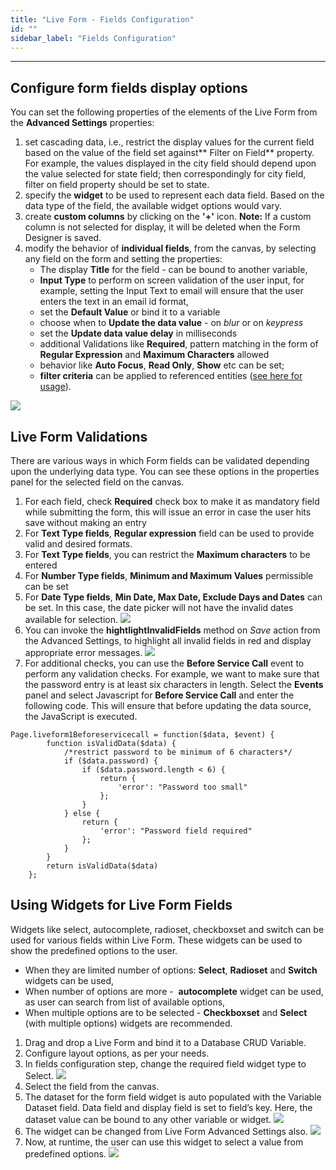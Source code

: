 ```yaml
---
title: "Live Form - Fields Configuration"
id: ""
sidebar_label: "Fields Configuration"
---
```

---
## Configure form fields display options

You can set the following properties of the elements of the Live Form from the **Advanced Settings** properties:

1. set cascading data, i.e., restrict the display values for the current field based on the value of the field set against** Filter on Field** property. For example, the values displayed in the city field should depend upon the value selected for state field; then correspondingly for city field, filter on field property should be set to state.
2. specify the **widget** to be used to represent each data field. Based on the data type of the field, the available widget options would vary.
3. create **custom columns** by clicking on the **'+'** icon. **Note:** If a custom column is not selected for display, it will be deleted when the Form Designer is saved.
4. modify the behavior of **individual fields**, from the canvas, by selecting any field on the form and setting the properties:
    - The display **Title** for the field - can be bound to another variable,
    - **Input Type** to perform on screen validation of the user input, for example, setting the Input Text to email will ensure that the user enters the text in an email id format,
    - set the **Default Value** or bind it to a variable
    - choose when to **Update the data value** - on _blur_ or on _keypress_
    - set the **Update data value delay** in milliseconds
    - additional Validations like **Required**, pattern matching in the form of **Regular Expression** and **Maximum Characters** allowed
    - behavior like **Auto Focus**, **Read Only**, **Show** etc can be set;
    - **filter criteria** can be applied to referenced entities ([see here for usage](/learn/how-tos/using-filter-criteria-data-live-widgets/)).

[![](/learn/assets/LF_Fields.png)](/learn/assets/LF_Fields.png)

## Live Form Validations

There are various ways in which Form fields can be validated depending upon the underlying data type. You can see these options in the properties panel for the selected field on the canvas.

1. For each field, check **Required** check box to make it as mandatory field while submitting the form, this will issue an error in case the user hits save without making an entry
2. For **Text Type fields**, **Regular expression** field can be used to provide valid and desired formats.
3. For **Text Type fields**, you can restrict the **Maximum characters** to be entered
4. For **Number Type fields**, **Minimum and Maximum Values** permissible can be set
5. For **Date Type fields**, **Min Date, Max Date, Exclude Days and Dates** can be set. In this case, the date picker will not have the invalid dates available for selection. [![](/learn/assets/LF_valid.png)](/learn/assets/LF_valid.png)
6. You can invoke the **hightlightInvalidFields** method on _Save_ action from the Advanced Settings, to highlight all invalid fields in red and display appropriate error messages. [![](/learn/assets/AS_actions_valid.png)](/learn/assets/AS_actions_valid.png)
7. For additional checks, you can use the **Before Service Call** event to perform any validation checks. For example, we want to make sure that the password entry is at least six characters in length. Select the **Events** panel and select Javascript for **Before Service Call** and enter the following code. This will ensure that before updating the data source, the JavaScript is executed.

```    
Page.liveform1Beforeservicecall = function($data, $event) {
        function isValidData($data) {
            /*restrict password to be minimum of 6 characters*/
            if ($data.password) {
                if ($data.password.length < 6) {
                    return {
                        'error': "Password too small"
                    };
                }
            } else {
                return {
                    'error': "Password field required"
                };
            }
        }
        return isValidData($data)
    };
```
    

## Using Widgets for Live Form Fields

Widgets like select, autocomplete, radioset, checkboxset and switch can be used for various fields within Live Form. These widgets can be used to show the predefined options to the user.

- When they are limited number of options: **Select**, **Radioset** and **Switch** widgets can be used,
- When number of options are more -  **autocomplete** widget can be used, as user can search from list of available options,
- When multiple options are to be selected - **Checkboxset** and **Select** (with multiple options) widgets are recommended.

1. Drag and drop a Live Form and bind it to a Database CRUD Variable.
2. Configure layout options, as per your needs.
3. In fields configuration step, change the required field widget type to Select. [![](/learn/assets/lf_widget_fields.png)](/learn/assets/lf_widget_fields.png)
4. Select the field from the canvas.
5. The dataset for the form field widget is auto populated with the Variable Dataset field. Data field and display field is set to field’s key. Here, the dataset value can be bound to any other variable or widget. [![](/learn/assets/lf_widget_propss.png)](/learn/assets/lf_widget_propss.png)
6. The widget can be changed from Live Form Advanced Settings also. [![](/learn/assets/lf_widget_AS.png)](/learn/assets/lf_widget_AS.png)
7. Now, at runtime, the user can use this widget to select a value from predefined options. [![](/learn/assets/lf_widget_run.png)](/learn/assets/lf_widget_run.png)

